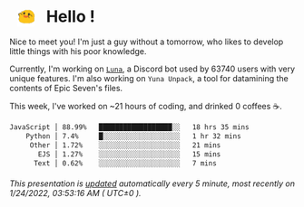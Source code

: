 <h1>   <img src="./spoink.gif" style="vertical-align:middle;" width="30px">   Hello ! </h1>

Nice to meet you! I'm just a guy without a tomorrow, who likes to develop little things with his poor knowledge.

Currently, I'm working on <a href='https://github.com/Asgarrrr/Luna'>`Luna`</a>, a Discord bot used by 63740 users with very unique features. I'm also working on `Yuna Unpack`, a tool for datamining the contents of Epic Seven's files.

This week, I've worked on ~21 hours of coding, and drinked 0 coffees ☕.

```
JavaScript │ 88.99%   ██████████████████░░   18 hrs 35 mins
    Python │ 7.4%     █░░░░░░░░░░░░░░░░░░░   1 hr 32 mins
     Other │ 1.72%    ░░░░░░░░░░░░░░░░░░░░   21 mins
       EJS │ 1.27%    ░░░░░░░░░░░░░░░░░░░░   15 mins
      Text │ 0.62%    ░░░░░░░░░░░░░░░░░░░░   7 mins
```

###### This presentation is [updated](https://github.com/Asgarrrr) automatically every 5 minute, most recently on 1/24/2022, 03:53:16 AM ( UTC±0 ).